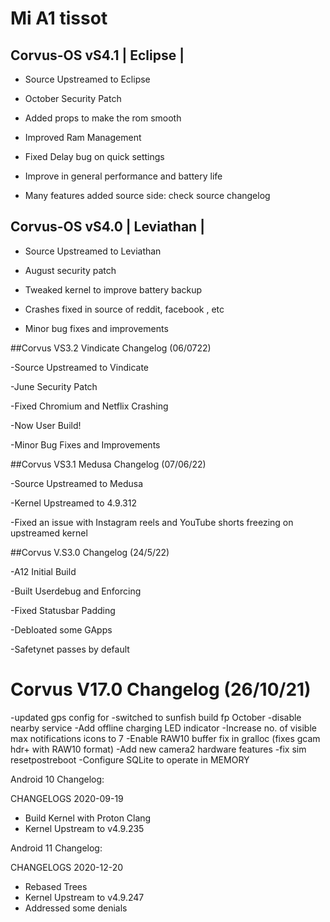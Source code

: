 # Mi A1 tissot


## Corvus-OS vS4.1 | Eclipse |

- Source Upstreamed to Eclipse

- October Security Patch

- Added props to make the rom smooth

- Improved Ram Management

- Fixed Delay bug on quick settings

- Improve in general performance and battery life

- Many features added source side: check source changelog

## Corvus-OS vS4.0 | Leviathan |

- Source Upstreamed to Leviathan
 
- August security patch
 
- Tweaked kernel to improve battery backup

- Crashes fixed in source of reddit, facebook , etc

- Minor bug fixes and improvements

##Corvus VS3.2 Vindicate Changelog (06/0722)

-Source Upstreamed to Vindicate

-June Security Patch

-Fixed Chromium and Netflix Crashing

-Now User Build!

-Minor Bug Fixes and Improvements

##Corvus VS3.1 Medusa Changelog (07/06/22)

-Source Upstreamed to Medusa

-Kernel Upstreamed to 4.9.312

-Fixed an issue with Instagram reels and YouTube shorts freezing on upstreamed kernel


##Corvus V.S3.0 Changelog (24/5/22)

-A12 Initial Build

-Built Userdebug and Enforcing

-Fixed Statusbar Padding

-Debloated some GApps

-Safetynet passes by default


# Corvus V17.0 Changelog (26/10/21)

-updated gps config for 
-switched to sunfish build fp October
-disable nearby service 
-Add offline charging LED indicator
-Increase no. of visible max notifications icons to 7
-Enable RAW10 buffer fix in gralloc (fixes gcam hdr+ with RAW10 format)
-Add new camera2 hardware features
-fix sim resetpostreboot
-Configure SQLite to operate in MEMORY

Android 10 Changelog:

CHANGELOGS 2020-09-19

- Build Kernel with Proton Clang
- Kernel Upstream to v4.9.235

Android 11 Changelog:

CHANGELOGS 2020-12-20

- Rebased Trees
- Kernel Upstream to v4.9.247
- Addressed some denials

